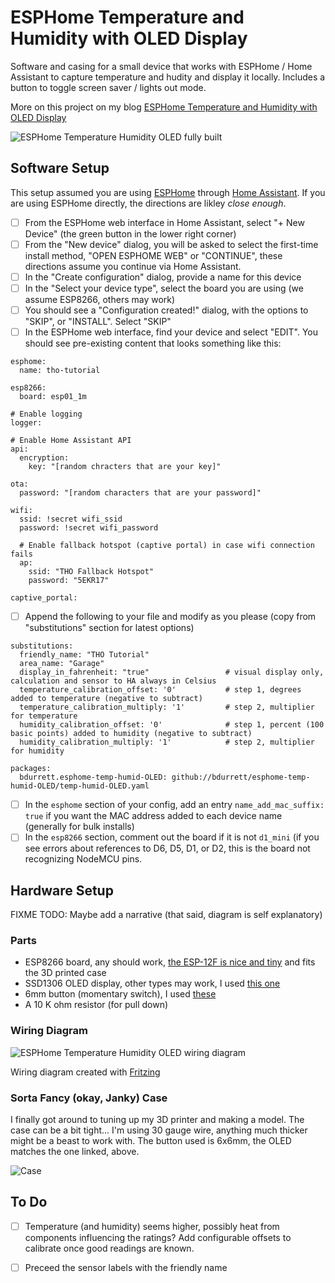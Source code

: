 # ESPHome Temperature and Humidity with OLED Display
Software and casing for a small device that works with ESPHome / Home Assistant to capture temperature and hudity and
display it locally. Includes a button to toggle screen saver / lights out mode.

More on this project on my blog [ESPHome Temperature and Humidity with OLED Display](https://brett.durrett.net/esphome-temperature-and-humidity-with-oled-display/)

![ESPHome Temperature Humidity OLED fully built](https://brett.durrett.net/wp-content/uploads/2022/12/full_build2.jpeg)

## Software Setup

This setup assumed you are using [ESPHome](https://esphome.io/) through [Home Assistant](https://www.home-assistant.io/). If you are using ESPHome directly, the directions are likley _close enough_.

- [ ] From the ESPHome web interface in Home Assistant, select "+ New Device" (the green button in the lower right corner)
- [ ] From the "New device" dialog, you will be asked to select the first-time install method, "OPEN ESPHOME WEB" or "CONTINUE", these directions assume you continue via Home Assistant.
- [ ] In the "Create configuration" dialog, provide a name for this device
- [ ] In the "Select your device type", select the board you are using (we assume ESP8266, others may work)
- [ ] You should see a "Configuration created!" dialog, with the options to "SKIP", or "INSTALL". Select "SKIP"
- [ ] In the ESPHome web interface, find your device and select "EDIT". You should see pre-existing content that looks something like this:

```
esphome:
  name: tho-tutorial

esp8266:
  board: esp01_1m

# Enable logging
logger:

# Enable Home Assistant API
api:
  encryption:
    key: "[random chracters that are your key]"

ota:
  password: "[random characters that are your password]"

wifi:
  ssid: !secret wifi_ssid
  password: !secret wifi_password

  # Enable fallback hotspot (captive portal) in case wifi connection fails
  ap:
    ssid: "THO Fallback Hotspot"
    password: "5EKR17"

captive_portal:
```    

- [ ] Append the following to your file and modify as you please (copy from "substitutions" section for latest options) 

```
substitutions:
  friendly_name: "THO Tutorial"
  area_name: "Garage"
  display_in_fahrenheit: "true"                 # visual display only, calculation and sensor to HA always in Celsius
  temperature_calibration_offset: '0'           # step 1, degrees added to temperature (negative to subtract)
  temperature_calibration_multiply: '1'         # step 2, multiplier for temperature  
  humidity_calibration_offset: '0'              # step 1, percent (100 basic points) added to humidity (negative to subtract)
  humidity_calibration_multiply: '1'            # step 2, multiplier for humidity

packages:
  bdurrett.esphome-temp-humid-OLED: github://bdurrett/esphome-temp-humid-OLED/temp-humid-OLED.yaml

```
- [ ] In the `esphome` section of your config, add an entry `name_add_mac_suffix: true` if you want the MAC address added to each device name (generally for bulk installs)
- [ ] In the `esp8266` section, comment out the board if it is not `d1_mini` (if you see errors about references to D6, D5, D1, or D2, this is the board not recognizing NodeMCU pins.

## Hardware Setup

FIXME TODO: Maybe add a narrative (that said, diagram is self explanatory)

### Parts
* ESP8266 board, any should work, [the ESP-12F is nice and tiny](https://smile.amazon.com/gp/product/B081PX9YFV/ref=ppx_yo_dt_b_asin_title_o01_s01?ie=UTF8&psc=1) and fits the 3D printed case
* SSD1306 OLED display, other types may work, I used [this one](https://smile.amazon.com/gp/product/B09C5K91H7/ref=ppx_yo_dt_b_asin_title_o01_s02?ie=UTF8&psc=1)
* 6mm button (momentary switch), I used [these](https://www.amazon.com/gp/product/B07C7211PJ/ref=ppx_yo_dt_b_asin_title_o03_s00?ie=UTF8&psc=1)
* A 10 K ohm resistor (for pull down)

### Wiring Diagram

![ESPHome Temperature Humidity OLED wiring diagram](https://brett.durrett.net/wp-content/uploads/2022/12/wiring-diagram.png)

Wiring diagram created with [Fritzing](https://fritzing.org/)

### Sorta Fancy (okay, Janky) Case
I finally got around to tuning up my 3D printer and making a model. The case can be a bit tight... I'm using 30 gauge wire, anything much thicker might be a beast to work with. The button used is 6x6mm, the OLED matches the one linked, above.

![Case](https://brett.durrett.net/wp-content/uploads/2022/12/build-01-scaled.jpeg)

## To Do
- [ ] Temperature (and humidity) seems higher, possibly heat from components influencing the ratings? Add configurable offsets to calibrate once good readings are known.
- [ ] Preceed the sensor labels with the friendly name


